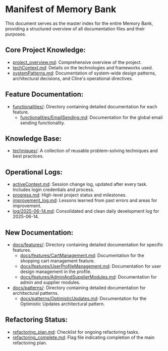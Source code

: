 # Manifest of Memory Bank

This document serves as the master index for the entire Memory Bank, providing a structured overview of all documentation files and their purposes.

## Core Project Knowledge:
- [project_overview.md](project_overview.md): Comprehensive overview of the project.
- [techContext.md](techContext.md): Details on the technologies and frameworks used.
- [systemPatterns.md](systemPatterns.md): Documentation of system-wide design patterns, architectural decisions, and Cline's operational directives.

## Feature Documentation:
- [functionalities/](functionalities/): Directory containing detailed documentation for each feature.
  - [functionalities/EmailSending.md](functionalities/EmailSending.md): Documentation for the global email sending functionality.

## Knowledge Base:
- [techniques/](techniques/): A collection of reusable problem-solving techniques and best practices.

## Operational Logs:
- [activeContext.md](activeContext.md): Session change log, updated after every task. Includes login credentials and process.
- [progress.md](progress.md): High-level project status and milestones.
- [improvement_log.md](improvement_log.md): Lessons learned from past errors and areas for improvement.
- [log/2025-06-14.md](log/2025-06-14.md): Consolidated and clean daily development log for 2025-06-14.

## New Documentation:
- [docs/features/](docs/features/): Directory containing detailed documentation for specific features.
  - [docs/features/CartManagement.md](docs/features/CartManagement.md): Documentation for the shopping cart management feature.
  - [docs/features/UserProfileManagement.md](docs/features/UserProfileManagement.md): Documentation for user design management in the profile.
  - [docs/features/AdminAndSupplierModules.md](docs/features/AdminAndSupplierModules.md): Documentation for admin and supplier modules.
- [docs/patterns/](docs/patterns/): Directory containing detailed documentation for architectural patterns.
  - [docs/patterns/OptimisticUpdates.md](docs/patterns/OptimisticUpdates.md): Documentation for the Optimistic Updates architectural pattern.

## Refactoring Status:
- [refactoring_plan.md](refactoring_plan.md): Checklist for ongoing refactoring tasks.
- [refactoring_complete.md](refactoring_complete.md): Flag file indicating completion of the main refactoring plan.
